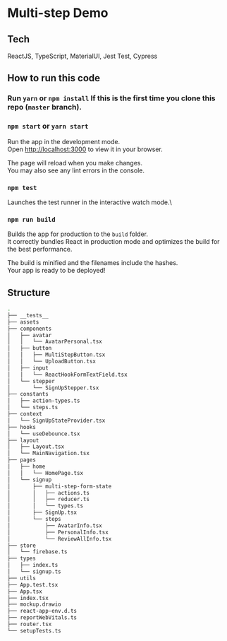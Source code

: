 # Multi-step Demo

## Tech

ReactJS, TypeScript, MaterialUI, Jest Test, Cypress

## How to run this code

### Run `yarn` or `npm install` If this is the first time you clone this repo (`master` branch).

### `npm start` or `yarn start`

Run the app in the development mode.\
Open [http://localhost:3000](http://localhost:3000) to view it in your browser.

The page will reload when you make changes.\
You may also see any lint errors in the console.

### `npm test`

Launches the test runner in the interactive watch mode.\

### `npm run build`

Builds the app for production to the `build` folder.\
It correctly bundles React in production mode and optimizes the build for the best performance.

The build is minified and the filenames include the hashes.\
Your app is ready to be deployed!

## Structure

```bash
.
├── __tests__
├── assets
├── components
│   ├── avatar
│   │   └── AvatarPersonal.tsx
│   ├── button
│   │   ├── MultiStepButton.tsx
│   │   └── UploadButton.tsx
│   ├── input
│   │   └── ReactHookFormTextField.tsx
│   └── stepper
│       └── SignUpStepper.tsx
├── constants
│   ├── action-types.ts
│   └── steps.ts
├── context
│   └── SignUpStateProvider.tsx
├── hooks
│   └── useDebounce.tsx
├── layout
│   ├── Layout.tsx
│   └── MainNavigation.tsx
├── pages
│   ├── home
│   │   └── HomePage.tsx
│   └── signup
│       ├── multi-step-form-state
│       │   ├── actions.ts
│       │   ├── reducer.ts
│       │   └── types.ts
│       ├── SignUp.tsx
│       └── steps
│           ├── AvatarInfo.tsx
│           ├── PersonalInfo.tsx
│           └── ReviewAllInfo.tsx
├── store
│   └── firebase.ts
├── types
│   ├── index.ts
│   └── signup.ts
├── utils
├── App.test.tsx
├── App.tsx
├── index.tsx
├── mockup.drawio
├── react-app-env.d.ts
├── reportWebVitals.ts
├── router.tsx
└── setupTests.ts
```

